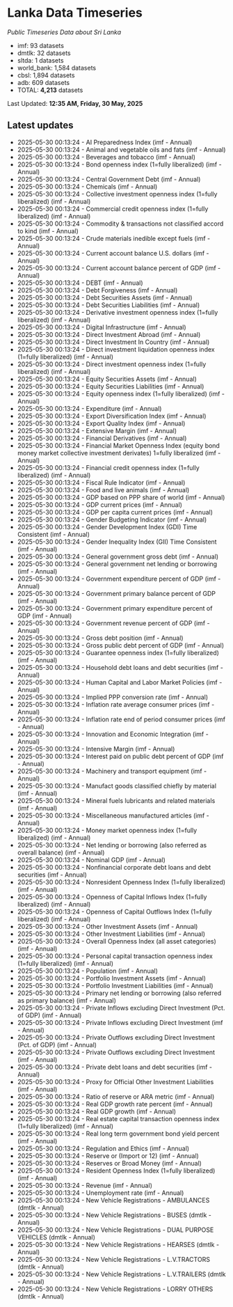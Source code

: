 # Lanka Data Timeseries
*Public Timeseries Data about Sri Lanka*

* imf: 93 datasets
* dmtlk: 32 datasets
* sltda: 1 datasets
* world_bank: 1,584 datasets
* cbsl: 1,894 datasets
* adb: 609 datasets
* TOTAL: **4,213** datasets

Last Updated: **12:35 AM, Friday, 30 May, 2025**

## Latest updates

* 2025-05-30 00:13:24 - AI Preparedness Index (imf - Annual)
* 2025-05-30 00:13:24 - Animal and vegetable oils and fats (imf - Annual)
* 2025-05-30 00:13:24 - Beverages and tobacco (imf - Annual)
* 2025-05-30 00:13:24 - Bond openness index (1=fully liberalized) (imf - Annual)
* 2025-05-30 00:13:24 - Central Government Debt (imf - Annual)
* 2025-05-30 00:13:24 - Chemicals (imf - Annual)
* 2025-05-30 00:13:24 - Collective investment openness index (1=fully liberalized) (imf - Annual)
* 2025-05-30 00:13:24 - Commercial credit openness index (1=fully liberalized) (imf - Annual)
* 2025-05-30 00:13:24 - Commodity & transactions not classified accord to kind (imf - Annual)
* 2025-05-30 00:13:24 - Crude materials inedible except fuels (imf - Annual)
* 2025-05-30 00:13:24 - Current account balance U.S. dollars (imf - Annual)
* 2025-05-30 00:13:24 - Current account balance percent of GDP (imf - Annual)
* 2025-05-30 00:13:24 - DEBT (imf - Annual)
* 2025-05-30 00:13:24 - Debt Forgiveness (imf - Annual)
* 2025-05-30 00:13:24 - Debt Securities Assets (imf - Annual)
* 2025-05-30 00:13:24 - Debt Securities Liabilities (imf - Annual)
* 2025-05-30 00:13:24 - Derivative investment openness index (1=fully liberalized) (imf - Annual)
* 2025-05-30 00:13:24 - Digital Infrastructure (imf - Annual)
* 2025-05-30 00:13:24 - Direct Investment Abroad (imf - Annual)
* 2025-05-30 00:13:24 - Direct Investment In Country (imf - Annual)
* 2025-05-30 00:13:24 - Direct investment liquidation openness index (1=fully liberalized) (imf - Annual)
* 2025-05-30 00:13:24 - Direct investment openness index (1=fully liberalized) (imf - Annual)
* 2025-05-30 00:13:24 - Equity Securities Assets (imf - Annual)
* 2025-05-30 00:13:24 - Equity Securities Liabilities (imf - Annual)
* 2025-05-30 00:13:24 - Equity openness index (1=fully liberalized) (imf - Annual)
* 2025-05-30 00:13:24 - Expenditure (imf - Annual)
* 2025-05-30 00:13:24 - Export Diversification Index (imf - Annual)
* 2025-05-30 00:13:24 - Export Quality Index (imf - Annual)
* 2025-05-30 00:13:24 - Extensive Margin (imf - Annual)
* 2025-05-30 00:13:24 - Financial Derivatives (imf - Annual)
* 2025-05-30 00:13:24 - Financial Market Openness Index (equity bond money market collective investment derivates) 1=fully liberalized (imf - Annual)
* 2025-05-30 00:13:24 - Financial credit openness index (1=fully liberalized) (imf - Annual)
* 2025-05-30 00:13:24 - Fiscal Rule Indicator (imf - Annual)
* 2025-05-30 00:13:24 - Food and live animals (imf - Annual)
* 2025-05-30 00:13:24 - GDP based on PPP share of world (imf - Annual)
* 2025-05-30 00:13:24 - GDP current prices (imf - Annual)
* 2025-05-30 00:13:24 - GDP per capita current prices (imf - Annual)
* 2025-05-30 00:13:24 - Gender Budgeting Indicator (imf - Annual)
* 2025-05-30 00:13:24 - Gender Development Index (GDI) Time Consistent (imf - Annual)
* 2025-05-30 00:13:24 - Gender Inequality Index (GII) Time Consistent (imf - Annual)
* 2025-05-30 00:13:24 - General government gross debt (imf - Annual)
* 2025-05-30 00:13:24 - General government net lending or borrowing (imf - Annual)
* 2025-05-30 00:13:24 - Government expenditure percent of GDP (imf - Annual)
* 2025-05-30 00:13:24 - Government primary balance percent of GDP (imf - Annual)
* 2025-05-30 00:13:24 - Government primary expenditure percent of GDP (imf - Annual)
* 2025-05-30 00:13:24 - Government revenue percent of GDP (imf - Annual)
* 2025-05-30 00:13:24 - Gross debt position (imf - Annual)
* 2025-05-30 00:13:24 - Gross public debt percent of GDP (imf - Annual)
* 2025-05-30 00:13:24 - Guarantee openness index (1=fully liberalized) (imf - Annual)
* 2025-05-30 00:13:24 - Household debt loans and debt securities (imf - Annual)
* 2025-05-30 00:13:24 - Human Capital and Labor Market Policies (imf - Annual)
* 2025-05-30 00:13:24 - Implied PPP conversion rate (imf - Annual)
* 2025-05-30 00:13:24 - Inflation rate average consumer prices (imf - Annual)
* 2025-05-30 00:13:24 - Inflation rate end of period consumer prices (imf - Annual)
* 2025-05-30 00:13:24 - Innovation and Economic Integration (imf - Annual)
* 2025-05-30 00:13:24 - Intensive Margin (imf - Annual)
* 2025-05-30 00:13:24 - Interest paid on public debt percent of GDP (imf - Annual)
* 2025-05-30 00:13:24 - Machinery and transport equipment (imf - Annual)
* 2025-05-30 00:13:24 - Manufact goods classified chiefly by material (imf - Annual)
* 2025-05-30 00:13:24 - Mineral fuels lubricants and related materials (imf - Annual)
* 2025-05-30 00:13:24 - Miscellaneous manufactured articles (imf - Annual)
* 2025-05-30 00:13:24 - Money market openness index (1=fully liberalized) (imf - Annual)
* 2025-05-30 00:13:24 - Net lending or borrowing (also referred as overall balance) (imf - Annual)
* 2025-05-30 00:13:24 - Nominal GDP (imf - Annual)
* 2025-05-30 00:13:24 - Nonfinancial corporate debt loans and debt securities (imf - Annual)
* 2025-05-30 00:13:24 - Nonresident Openness Index (1=fully liberalized) (imf - Annual)
* 2025-05-30 00:13:24 - Openness of Capital Inflows Index (1=fully liberalized) (imf - Annual)
* 2025-05-30 00:13:24 - Openness of Capital Outflows Index (1=fully liberalized) (imf - Annual)
* 2025-05-30 00:13:24 - Other Investment Assets (imf - Annual)
* 2025-05-30 00:13:24 - Other Investment Liabilities (imf - Annual)
* 2025-05-30 00:13:24 - Overall Openness Index (all asset categories) (imf - Annual)
* 2025-05-30 00:13:24 - Personal capital transaction openness index (1=fully liberalized) (imf - Annual)
* 2025-05-30 00:13:24 - Population (imf - Annual)
* 2025-05-30 00:13:24 - Portfolio Investment Assets (imf - Annual)
* 2025-05-30 00:13:24 - Portfolio Investment Liabilities (imf - Annual)
* 2025-05-30 00:13:24 - Primary net lending or borrowing (also referred as primary balance) (imf - Annual)
* 2025-05-30 00:13:24 - Private Inflows excluding Direct Investment (Pct. of GDP) (imf - Annual)
* 2025-05-30 00:13:24 - Private Inflows excluding Direct Investment (imf - Annual)
* 2025-05-30 00:13:24 - Private Outflows excluding Direct Investment (Pct. of GDP) (imf - Annual)
* 2025-05-30 00:13:24 - Private Outflows excluding Direct Investment (imf - Annual)
* 2025-05-30 00:13:24 - Private debt loans and debt securities (imf - Annual)
* 2025-05-30 00:13:24 - Proxy for Official Other Investment Liabilities (imf - Annual)
* 2025-05-30 00:13:24 - Ratio of reserve or ARA metric (imf - Annual)
* 2025-05-30 00:13:24 - Real GDP growth rate percent (imf - Annual)
* 2025-05-30 00:13:24 - Real GDP growth (imf - Annual)
* 2025-05-30 00:13:24 - Real estate capital transaction openness index (1=fully liberalized) (imf - Annual)
* 2025-05-30 00:13:24 - Real long term government bond yield percent (imf - Annual)
* 2025-05-30 00:13:24 - Regulation and Ethics (imf - Annual)
* 2025-05-30 00:13:24 - Reserve or (Import or 12) (imf - Annual)
* 2025-05-30 00:13:24 - Reserves or Broad Money (imf - Annual)
* 2025-05-30 00:13:24 - Resident Openness Index (1=fully liberalized) (imf - Annual)
* 2025-05-30 00:13:24 - Revenue (imf - Annual)
* 2025-05-30 00:13:24 - Unemployment rate (imf - Annual)
* 2025-05-30 00:13:24 - New Vehicle Registrations - AMBULANCES (dmtlk - Annual)
* 2025-05-30 00:13:24 - New Vehicle Registrations - BUSES (dmtlk - Annual)
* 2025-05-30 00:13:24 - New Vehicle Registrations - DUAL PURPOSE VEHICLES (dmtlk - Annual)
* 2025-05-30 00:13:24 - New Vehicle Registrations - HEARSES (dmtlk - Annual)
* 2025-05-30 00:13:24 - New Vehicle Registrations - L.V.TRACTORS (dmtlk - Annual)
* 2025-05-30 00:13:24 - New Vehicle Registrations - L.V.TRAILERS (dmtlk - Annual)
* 2025-05-30 00:13:24 - New Vehicle Registrations - LORRY OTHERS (dmtlk - Annual)